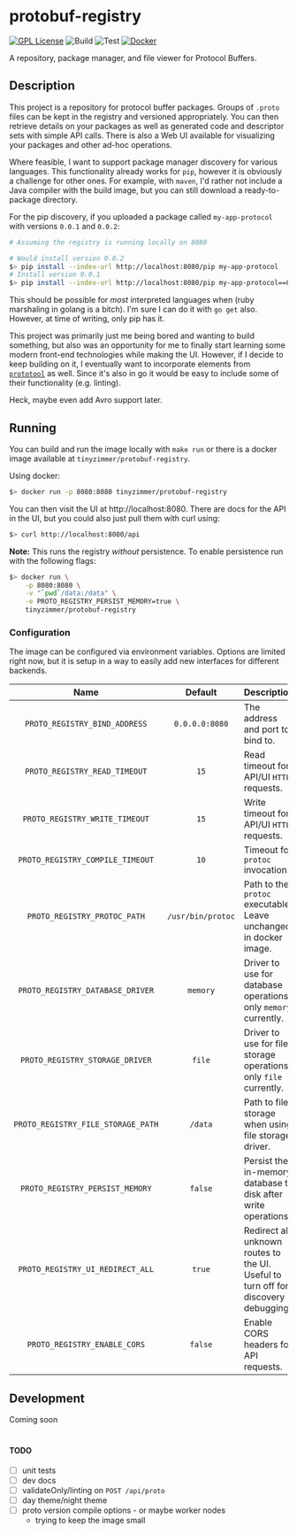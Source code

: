 # protobuf-registry

[![GPL License][gpl-img]][gpl]
![Build][build-img]
![Test][test-img]
[![Docker][docker-img]][docker]

A repository, package manager, and file viewer for Protocol Buffers.

## Description

This project is a repository for protocol buffer packages.
Groups of `.proto` files can be kept in the registry and versioned appropriately.
You can then retrieve details on your packages as well as generated code and descriptor sets with simple API calls.
There is also a Web UI available for visualizing your packages and other ad-hoc operations.

Where feasible, I want to support package manager discovery for various languages.
This functionality already works for `pip`, however it is obviously a challenge for other ones.
For example, with `maven`, I'd rather not include a Java compiler with the build image, but you can still download a ready-to-package directory.

For the pip discovery, if you uploaded a package called `my-app-protocol` with versions `0.0.1` and `0.0.2`:


```bash
# Assuming the registry is running locally on 8080

# Would install version 0.0.2
$> pip install --index-url http://localhost:8080/pip my-app-protocol
# Install version 0.0.1
$> pip install --index-url http://localhost:8080/pip my-app-protocol==0.0.1
```

This should be possible for _most_ interpreted languages when (ruby marshaling in golang is a bitch). I'm sure I can do it with `go get` also. However, at time of writing, only pip has it.

This project was primarily just me being bored and wanting to build something, but also was an opportunity for me to finally start learning some modern front-end technologies while making the UI. However, if I decide to keep building on it, I eventually want to incorporate elements from [`prototool`](https://github.com/uber/prototool) as well. Since it's also in go it would be easy to include some of their functionality (e.g. linting).

Heck, maybe even add Avro support later.

## Running

You can build and run the image locally with `make run` or there is a docker image available at `tinyzimmer/protobuf-registry`.

Using docker:

```bash
$> docker run -p 8080:8080 tinyzimmer/protobuf-registry
```

You can then visit the UI at http://localhost:8080.
There are docs for the API in the UI, but you could also just pull them with curl using:

```bash
$> curl http://localhost:8080/api
```

**Note:** This runs the registry _without_ persistence.
To enable persistence run with the following flags:

```bash
$> docker run \
    -p 8080:8080 \
    -v "`pwd`/data:/data" \
    -e PROTO_REGISTRY_PERSIST_MEMORY=true \
    tinyzimmer/protobuf-registry
```

### Configuration

The image can be configured via environment variables.
Options are limited right now, but it is setup in a way to easily add new interfaces for different backends.

| Name                             | Default           |Description                                                                       |
|:--------------------------------:|:-----------------:|:---------------------------------------------------------------------------------|
|`PROTO_REGISTRY_BIND_ADDRESS`     |`0.0.0.0:8080`     |The address and port to bind to.                                                  |
|`PROTO_REGISTRY_READ_TIMEOUT`     | `15`              |Read timeout for API/UI `HTTP` requests.                                          |
|`PROTO_REGISTRY_WRITE_TIMEOUT`    | `15`              |Write timeout for API/UI `HTTP` requests.                                         |
|`PROTO_REGISTRY_COMPILE_TIMEOUT`  | `10`              |Timeout for `protoc` invocations.                                                 |
|`PROTO_REGISTRY_PROTOC_PATH`      | `/usr/bin/protoc` |Path to the `protoc` executable. Leave unchanged in docker image.                 |
|`PROTO_REGISTRY_DATABASE_DRIVER`  | `memory`          |Driver to use for database operations, only `memory` currently.                   |
|`PROTO_REGISTRY_STORAGE_DRIVER`   | `file`            |Driver to use for file storage operations, only `file` currently.                 |
|`PROTO_REGISTRY_FILE_STORAGE_PATH`| `/data`           |Path to file storage when using file storage driver.                              |
|`PROTO_REGISTRY_PERSIST_MEMORY`   | `false`           |Persist the in-memory database to disk after write operations.                    |
|`PROTO_REGISTRY_UI_REDIRECT_ALL`  | `true`            |Redirect all unknown routes to the UI. Useful to turn off for discovery debugging.|
|`PROTO_REGISTRY_ENABLE_CORS`      | `false`           |Enable CORS headers for API requests.                                             |

## Development

Coming soon

#  

#### TODO

 - [ ] unit tests
 - [ ] dev docs
 - [ ] validateOnly/linting on `POST /api/proto`
 - [ ] day theme/night theme
 - [ ] proto version compile options - or maybe worker nodes
   - trying to keep the image small


[build-img]: https://github.com/tinyzimmer/protobuf-registry/workflows/Build/badge.svg
[test-img]: https://github.com/tinyzimmer/protobuf-registry/workflows/Test/badge.svg
[gpl-img]: https://img.shields.io/badge/license-GPL-blue
[gpl]: https://github.com/tinyzimmer/protobuf-registry/blob/master/COPYING
[docker-img]: https://img.shields.io/badge/docker%20build-automated-066da5
[docker]: https://hub.docker.com/r/tinyzimmer/protobuf-registry
